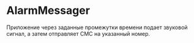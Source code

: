 # AlarmMessager

Приложение через заданные промежутки времени подает звуковой сигнал, а затем отправляет СМС на указанный номер.
